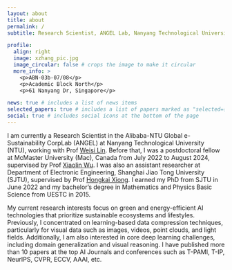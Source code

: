 ```yaml
---
layout: about
title: about
permalink: /
subtitle: Research Scientist, ANGEL Lab, Nanyang Technological University (NTU), Singapore.

profile:
  align: right
  image: xzhang_pic.jpg
  image_circular: false # crops the image to make it circular
  more_info: >
    <p>ABN-03b-07/08</p>
    <p>Academic Block North</p>
    <p>61 Nanyang Dr, Singapore</p>

news: true # includes a list of news items
selected_papers: true # includes a list of papers marked as "selected={true}"
social: true # includes social icons at the bottom of the page
---
```


I am currently a Research Scientist in the Alibaba-NTU Global e-Sustainability CorpLab (ANGEL) at Nanyang Technological University (NTU), 
working with Prof [Weisi Lin](https://personal.ntu.edu.sg/wslin/Home.html). 
Before that, I was a postdoctoral fellow at McMaster University (Mac), Canada from July 2022 to August 2024, 
supervised by Prof [Xiaolin Wu](https://scholar.google.com/citations?user=ZuQnEIgAAAAJ).
I was also an assistant researcher at Department of Electronic Engineering, Shanghai Jiao Tong University (SJTU), 
supervised by Prof [Hongkai Xiong](https://min.sjtu.edu.cn/En/FacultyShow/4?Vid=14).
I earned my PhD from SJTU in June 2022 and my bachelor’s degree in Mathematics and Physics Basic Science from UESTC in 2015.

My current research interests focus on green and energy-efficient AI technologies that prioritize sustainable ecosystems and lifestyles. 
Previously, I concentrated on learning-based data compression techniques, particularly for visual data such as images, videos, point clouds, and light fields. 
Additionally, I am also interested in core deep learning challenges, including domain generalization and visual reasoning. 
I have published more than 10 papers at the top AI Journals and conferences such as T-PAMI, T-IP, NeurIPS, CVPR, ECCV, AAAI, etc.